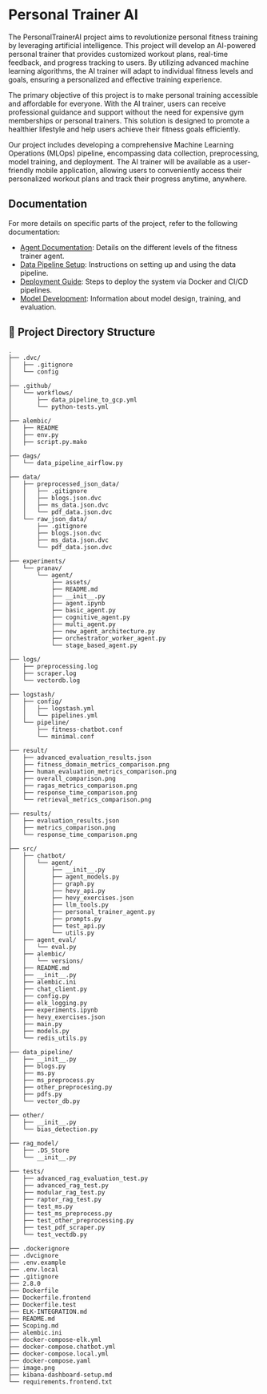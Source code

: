 # Personal Trainer AI

The PersonalTrainerAI project aims to revolutionize personal fitness training by leveraging artificial intelligence. This project will develop an AI-powered personal trainer that provides customized workout plans, real-time feedback, and progress tracking to users. By utilizing advanced machine learning algorithms, the AI trainer will adapt to individual fitness levels and goals, ensuring a personalized and effective training experience.

The primary objective of this project is to make personal training accessible and affordable for everyone. With the AI trainer, users can receive professional guidance and support without the need for expensive gym memberships or personal trainers. This solution is designed to promote a healthier lifestyle and help users achieve their fitness goals efficiently.

Our project includes developing a comprehensive Machine Learning Operations (MLOps) pipeline, encompassing data collection, preprocessing, model training, and deployment. The AI trainer will be available as a user-friendly mobile application, allowing users to conveniently access their personalized workout plans and track their progress anytime, anywhere.

## Documentation

For more details on specific parts of the project, refer to the following documentation:

- [Agent Documentation](./readme/agent.md): Details on the different levels of the fitness trainer agent.
- [Data Pipeline Setup](./readme/data_pipeline.md): Instructions on setting up and using the data pipeline.
- [Deployment Guide](./readme/deployment.md): Steps to deploy the system via Docker and CI/CD pipelines.
- [Model Development](./readme/model_development.md): Information about model design, training, and evaluation.


## 📂 Project Directory Structure

```
.
├── .dvc/
│   ├── .gitignore
│   └── config
│
├── .github/
│   └── workflows/
│       ├── data_pipeline_to_gcp.yml
│       └── python-tests.yml
│
├── alembic/
│   ├── README
│   ├── env.py
│   ├── script.py.mako
│
├── dags/
│   └── data_pipeline_airflow.py
│
├── data/
│   ├── preprocessed_json_data/
│   │   ├── .gitignore
│   │   ├── blogs.json.dvc
│   │   ├── ms_data.json.dvc
│   │   └── pdf_data.json.dvc
│   └── raw_json_data/
│       ├── .gitignore
│       ├── blogs.json.dvc
│       ├── ms_data.json.dvc
│       └── pdf_data.json.dvc
│
├── experiments/
│   └── pranav/
│       └── agent/
│           ├── assets/
│           ├── README.md
│           ├── __init__.py
│           ├── agent.ipynb
│           ├── basic_agent.py
│           ├── cognitive_agent.py
│           ├── multi_agent.py
│           ├── new_agent_architecture.py
│           ├── orchestrator_worker_agent.py
│           └── stage_based_agent.py
│
├── logs/
│   ├── preprocessing.log
│   ├── scraper.log
│   └── vectordb.log
│
├── logstash/
│   ├── config/
│   │   ├── logstash.yml
│   │   └── pipelines.yml
│   └── pipeline/
│       ├── fitness-chatbot.conf
│       └── minimal.conf
│
├── result/
│   ├── advanced_evaluation_results.json
│   ├── fitness_domain_metrics_comparison.png
│   ├── human_evaluation_metrics_comparison.png
│   ├── overall_comparison.png
│   ├── ragas_metrics_comparison.png
│   ├── response_time_comparison.png
│   └── retrieval_metrics_comparison.png
│
├── results/
│   ├── evaluation_results.json
│   ├── metrics_comparison.png
│   └── response_time_comparison.png
│
├── src/
│   ├── chatbot/
│   │   └── agent/
│   │       ├── __init__.py
│   │       ├── agent_models.py
│   │       ├── graph.py
│   │       ├── hevy_api.py
│   │       ├── hevy_exercises.json
│   │       ├── llm_tools.py
│   │       ├── personal_trainer_agent.py
│   │       ├── prompts.py
│   │       ├── test_api.py
│   │       └── utils.py
│   ├── agent_eval/
│   │   └── eval.py
│   ├── alembic/
│   │   └── versions/
│   ├── README.md
│   ├── __init__.py
│   ├── alembic.ini
│   ├── chat_client.py
│   ├── config.py
│   ├── elk_logging.py
│   ├── experiments.ipynb
│   ├── hevy_exercises.json
│   ├── main.py
│   ├── models.py
│   └── redis_utils.py
│
├── data_pipeline/
│   ├── __init__.py
│   ├── blogs.py
│   ├── ms.py
│   ├── ms_preprocess.py
│   ├── other_preprocesing.py
│   ├── pdfs.py
│   └── vector_db.py
│
├── other/
│   ├── __init__.py
│   └── bias_detection.py
│
├── rag_model/
│   ├── .DS_Store
│   └── __init__.py
│
├── tests/
│   ├── advanced_rag_evaluation_test.py
│   ├── advanced_rag_test.py
│   ├── modular_rag_test.py
│   ├── raptor_rag_test.py
│   ├── test_ms.py
│   ├── test_ms_preprocess.py
│   ├── test_other_preprocessing.py
│   ├── test_pdf_scraper.py
│   └── test_vectdb.py
│
├── .dockerignore
├── .dvcignore
├── .env.example
├── .env.local
├── .gitignore
├── 2.8.0
├── Dockerfile
├── Dockerfile.frontend
├── Dockerfile.test
├── ELK-INTEGRATION.md
├── README.md
├── Scoping.md
├── alembic.ini
├── docker-compose-elk.yml
├── docker-compose.chatbot.yml
├── docker-compose.local.yml
├── docker-compose.yaml
├── image.png
├── kibana-dashboard-setup.md
└── requirements.frontend.txt
```

